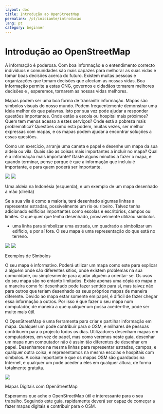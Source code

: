```yaml
---
layout: doc
title: Introdução ao OpenStreetMap
permalink: /pt/iniciante/introducao
lang: pt
category: beginner
---
```


Introdução ao OpenStreetMap
===========================

A informação é poderosa. Com boa informação e o entendimento correcto
indivíduos e comunidades são mais capazes para melhorar as suas vidas e
tomar boas decisões acerca do futuro. Existem muitas pessoas e
organizações que tomam decisões que afectam as nossas vidas. Boa
informação permite a estas ONG, governos e cidadãos tomarem melhores
decisões e , esperemos, tornarem as nossas vidas melhores.

Mapas podem ser uma boa forma de transmitir informação. Mapas são
símbolos visuais do nosso mundo. Podem frequentemente demonstrar uma
ideia melhor do que palavras. Isto por sua vez pode ajudar a responder
questões importantes. Onde estão a escola ou hospital mais próximos?
Quem tem menos acesso a estes serviços? Onde está a pobreza mais
problemática? Questões como esta podem, muitas vezes, ser melhor
expressas com mapas, e os mapas podem ajudar a encontrar soluções a
essas questões.

Como um exercício, arranje uma caneta e papel e desenhe um mapa da sua
aldeia ou vila. Quais são as coisas mais importantes a incluir no mapa?
Qual é a informação mais importante? Gaste alguns minutos a fazer o
mapa, e quando terminar, pense porque é que a informação que incluiu é
importante, e para quem poderá ser importante.

![]({{site.baseurl}}/images/pt_beg_ch1_image04.png)
![]({{site.baseurl}}/images/pt_beg_ch1_image03.png)

Uma aldeia na Indonésia (esquerda), e um exemplo de um mapa desenhado à
mão (direita)

Se a sua vila é como a maioria, terá desenhado algumas linhas a
representar estradas, possivelmente um rio ou ribeiro. Talvez tenha
adicionado edifícios importantes como escolas e escritórios, campos ou
limites. O que quer que tenha desenhado, provavelmente utilizou símbolos
- uma linha para simbolizar uma estrada, um quadrado a simbolizar um
edifício, e por aí fora. O seu mapa é uma representação do que está no
terreno.

![]({{site.baseurl}}/images/pt_beg_ch1_image05.png)
![]({{site.baseurl}}/images/pt_beg_ch1_image02.png)

Exemplos de Símbolos

O seu mapa é informativo. Poderá utilizar um mapa como este para
explicar a alguém onde são diferentes sítios, onde existem problemas na
sua comunidade, ou simplesmente para ajudar alguém a orientar-se. Os
usos do seu mapa são no entanto limitados. Existe apenas uma cópia do
mapa e a maneira como foi desenhado pode fazer sentido para si, mas
talvez não para outros que teriam desenhado os seus próprios mapas de
maneira diferente. Devido ao mapa estar somente em papel, é difícil de
fazer chegar essa informação a outros. Por isso é que fazer o seu mapa
num computador, de maneira a que qualquer um possa aceder-lhe, pode ser
muito mais útil.

O OpenStreetMap é uma ferramenta para criar e partilhar informação em
mapa. Qualquer um pode contribuir para o OSM, e milhares de pessoas
contribuem para o projecto todos os dias. Utilizadores desenham mapas em
computadores, em vez de papel, mas como veremos neste guia, desenhar um
mapa num computador não é assim tão diferentes de desenhar em papel.
Desenhamos na mesma linhas para representar estradas, campos, e qualquer
outra coisa, e representamos na mesma escolas e hospitais com símbolos.
A coisa importante é que os mapas OSM são guardados na Internet, e
qualquer um pode aceder a eles em qualquer altura, de forma totalmente
gratuita.

![]({{site.baseurl}}/images/pt_beg_ch1_image00.png)

Mapas Digitais com OpenStreetMap

Esperamos que ache o OpenStreetMap útil e interessante para o seu
trabalho. Seguindo este guia, rapidamente deverá ser capaz de começar a
fazer mapas digitais e contribuir para o OSM.
